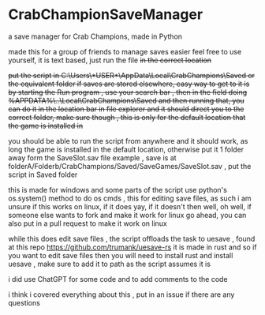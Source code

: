 # CrabChampionSaveManager
a save manager for Crab Champions, made in Python 

made this for a group of friends to manage saves easier 
feel free to use yourself, it is text based, just run the file ~~in the correct location~~

~~put the script in C:\\Users\\\*USER*\\AppData\Local\\CrabChampions\\Saved
or the equivalent folder if saves are stored elsewhere, easy way to get to it is by starting the Run program , use your search bar , then in the field doing %APPDATA%\\..\\Local\\CrabChampions\\Saved and then running that, you can do it in the location bar in file explorer and it should direct you to the correct folder, make sure though , this is only for the default location that the game is installed in~~

you should be able to run the script from anywhere and it should work, as long the game is installed in the default location, otherwise put it 1 folder away form the SaveSlot.sav file
example , save is at folderA/Folderb/CrabChampions/Saved/SaveGames/SaveSlot.sav , put the script in Saved folder

this is made for windows and some parts of the script use python's os.system() method to do os cmds , this for editing save files, as such i am unsure if this works on linux, if it does yay, if it doesn't then well, oh well, if someone else wants to fork and make it work for linux go ahead, you can also put in a pull request to make it work on linux

while this does edit save files , the script offloads the task to uesave , found at this repo https://github.com/trumank/uesave-rs
it is made in rust and so if you want to edit save files then you will need to install rust and install uesave , make sure to add it to path as the script assumes it is

i did use ChatGPT for some code and to add comments to the code

i think i covered everything about this , put in an issue if there are any questions
